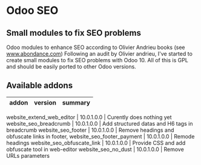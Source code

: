 # Odoo SEO

## Small modules to fix SEO problems

Odoo modules to enhance SEO according to Olivier Andrieu books (see www.abondance.com) 
Following an audit by Olivier andrieu, I've started to create small modules to fix SEO problems with Odoo 10. 
All of this is GPL and should be easily ported to other Odoo versions.

Available addons
----------------
addon | version | summary
--- | --- | ---

website_extend_web_editor  | 10.0.1.0.0 |     Curently does nothing yet
website_seo_breadcrumb     | 10.0.1.0.0 |     Add structured datas and H6 tags in breadcrumb
website_seo_footer         | 10.0.1.0.0 |     Remove headings and obfuscate links in footer, 
website_seo_footer_payment | 10.0.1.0.0 |     Remode headings
website_seo_obfuscate_link | 10.0.1.0.0 |     Provide CSS and add obfuscate tool in web-editor
website_seo_no_dust        | 10.0.1.0.0 |     Remove URLs parameters
        
